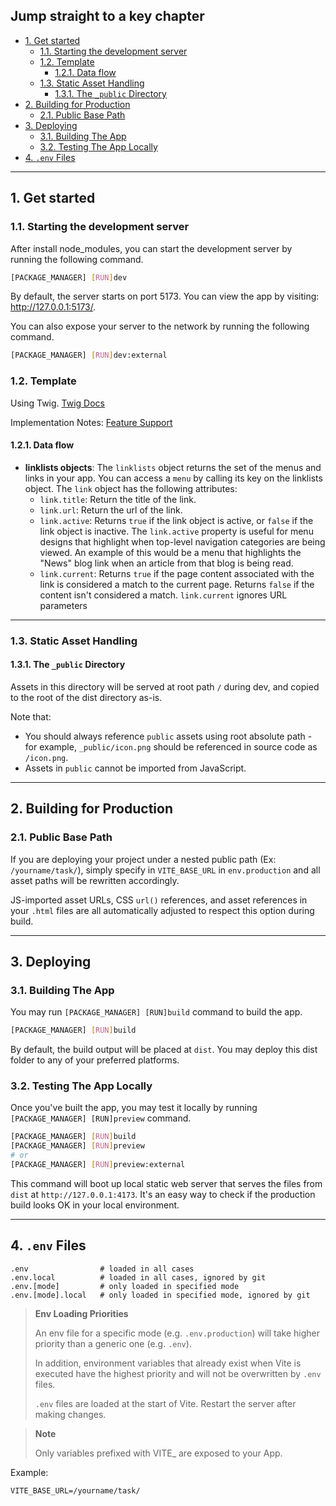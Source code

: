 ## Jump straight to a key chapter

* [1. Get started](#1.-get-started)
  * [1.1. Starting the development server](#1.1.-starting-the-development-server)
  * [1.2. Template](#1.2.-template)
    * [1.2.1. Data flow](#1.2.1.-data-flow)
  * [1.3. Static Asset Handling](#1.3.-static-asset-handling)
    * [1.3.1. The `_public` Directory](#1.3.1.-the-`_public`-directory)
* [2. Building for Production](#2.-building-for-production)
  * [2.1. Public Base Path](#2.1.-public-base-path)
* [3. Deploying](#3.-deploying)
  * [3.1. Building The App](#3.1.-building-the-app)
  * [3.2. Testing The App Locally](#3.2.-testing-the-app-locally)
* [4. `.env` Files](#4.-`.env`-files)

---

## 1. Get started

### 1.1. Starting the development server

After install node_modules, you can start the development server by running the following command.

```sh
[PACKAGE_MANAGER] [RUN]dev
```

By default, the server starts on port 5173. You can view the app by visiting: http://127.0.0.1:5173/.

You can also expose your server to the network by running the following command.


```sh
[PACKAGE_MANAGER] [RUN]dev:external
```

### 1.2. Template

Using Twig. [Twig Docs](https://github.com/twigjs/twig.js/wiki)

Implementation Notes: [Feature Support](https://github.com/twigjs/twig.js/wiki/Implementation-Notes)

#### 1.2.1. Data flow

* **linklists objects**: The `linklists` object returns the set of the menus and links in your app. You can access a `menu` by calling its key on the linklists object. The `link` object has the following attributes:
  * `link.title`: Return the title of the link.
  * `link.url`: Return the url of the link.
  * `link.active`: Returns `true` if the link object is active, or `false` if the link object is inactive. The `link.active` property is useful for menu designs that highlight when top-level navigation categories are being viewed. An example of this would be a menu that highlights the "News" blog link when an article from that blog is being read.
  * `link.current`: Returns `true` if the page content associated with the link is considered a match to the current page. Returns `false` if the content isn't considered a match. `link.current` ignores URL parameters

---

### 1.3. Static Asset Handling

#### 1.3.1. The `_public` Directory

Assets in this directory will be served at root path `/` during dev, and copied to the root of the dist directory as-is.

Note that:

* You should always reference `public` assets using root absolute path - for example, `_public/icon.png` should be referenced in source code as `/icon.png`.
* Assets in `public` cannot be imported from JavaScript.

---

## 2. Building for Production

### 2.1. Public Base Path

If you are deploying your project under a nested public path (Ex: `/yourname/task/`), simply specify in `VITE_BASE_URL` in `env.production` and all asset paths will be rewritten accordingly.

JS-imported asset URLs, CSS `url()` references, and asset references in your `.html` files are all automatically adjusted to respect this option during build.

---

## 3. Deploying

### 3.1. Building The App

You may run `[PACKAGE_MANAGER] [RUN]build` command to build the app.

```sh
[PACKAGE_MANAGER] [RUN]build
```

By default, the build output will be placed at `dist`. You may deploy this dist folder to any of your preferred platforms.

### 3.2. Testing The App Locally

Once you've built the app, you may test it locally by running `[PACKAGE_MANAGER] [RUN]preview` command.

```sh
[PACKAGE_MANAGER] [RUN]build
[PACKAGE_MANAGER] [RUN]preview
# or
[PACKAGE_MANAGER] [RUN]preview:external
```

This command will boot up local static web server that serves the files from `dist` at `http://127.0.0.1:4173`. It's an easy way to check if the production build looks OK in your local environment.

---

## 4. `.env` Files

```
.env                # loaded in all cases
.env.local          # loaded in all cases, ignored by git
.env.[mode]         # only loaded in specified mode
.env.[mode].local   # only loaded in specified mode, ignored by git
```

>**Env Loading Priorities**
>
>An env file for a specific mode (e.g. `.env.production`) will take higher priority than a generic one (e.g. `.env`).
>
>In addition, environment variables that already exist when Vite is executed have the highest priority and will not be overwritten by `.env` files.
>
>`.env` files are loaded at the start of Vite. Restart the server after making changes.

>**Note**
>
>Only variables prefixed with VITE_ are exposed to your App.

Example:
```
VITE_BASE_URL=/yourname/task/
```

